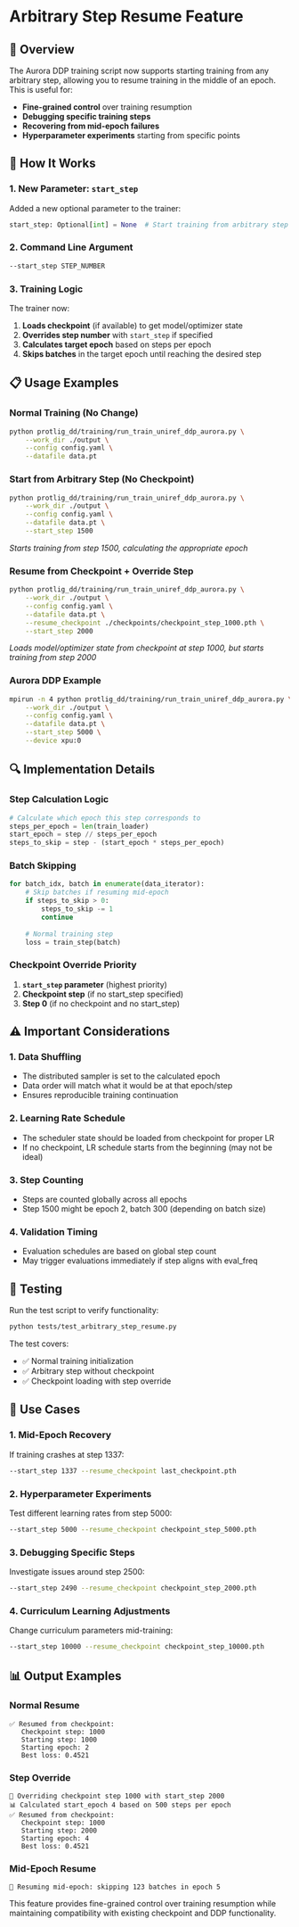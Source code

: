 # Arbitrary Step Resume Feature

## 🎯 **Overview**

The Aurora DDP training script now supports starting training from any arbitrary step, allowing you to resume training in the middle of an epoch. This is useful for:

- **Fine-grained control** over training resumption
- **Debugging specific training steps** 
- **Recovering from mid-epoch failures**
- **Hyperparameter experiments** starting from specific points

## 🔧 **How It Works**

### **1. New Parameter: `start_step`**

Added a new optional parameter to the trainer:
```python
start_step: Optional[int] = None  # Start training from arbitrary step
```

### **2. Command Line Argument**

```bash
--start_step STEP_NUMBER
```

### **3. Training Logic**

The trainer now:
1. **Loads checkpoint** (if available) to get model/optimizer state
2. **Overrides step number** with `start_step` if specified
3. **Calculates target epoch** based on steps per epoch
4. **Skips batches** in the target epoch until reaching the desired step

## 📋 **Usage Examples**

### **Normal Training (No Change)**
```bash
python protlig_dd/training/run_train_uniref_ddp_aurora.py \
    --work_dir ./output \
    --config config.yaml \
    --datafile data.pt
```

### **Start from Arbitrary Step (No Checkpoint)**
```bash
python protlig_dd/training/run_train_uniref_ddp_aurora.py \
    --work_dir ./output \
    --config config.yaml \
    --datafile data.pt \
    --start_step 1500
```
*Starts training from step 1500, calculating the appropriate epoch*

### **Resume from Checkpoint + Override Step**
```bash
python protlig_dd/training/run_train_uniref_ddp_aurora.py \
    --work_dir ./output \
    --config config.yaml \
    --datafile data.pt \
    --resume_checkpoint ./checkpoints/checkpoint_step_1000.pth \
    --start_step 2000
```
*Loads model/optimizer state from checkpoint at step 1000, but starts training from step 2000*

### **Aurora DDP Example**
```bash
mpirun -n 4 python protlig_dd/training/run_train_uniref_ddp_aurora.py \
    --work_dir ./output \
    --config config.yaml \
    --datafile data.pt \
    --start_step 5000 \
    --device xpu:0
```

## 🔍 **Implementation Details**

### **Step Calculation Logic**
```python
# Calculate which epoch this step corresponds to
steps_per_epoch = len(train_loader)
start_epoch = step // steps_per_epoch
steps_to_skip = step - (start_epoch * steps_per_epoch)
```

### **Batch Skipping**
```python
for batch_idx, batch in enumerate(data_iterator):
    # Skip batches if resuming mid-epoch
    if steps_to_skip > 0:
        steps_to_skip -= 1
        continue
    
    # Normal training step
    loss = train_step(batch)
```

### **Checkpoint Override Priority**
1. **`start_step` parameter** (highest priority)
2. **Checkpoint step** (if no start_step specified)
3. **Step 0** (if no checkpoint and no start_step)

## ⚠️ **Important Considerations**

### **1. Data Shuffling**
- The distributed sampler is set to the calculated epoch
- Data order will match what it would be at that epoch/step
- Ensures reproducible training continuation

### **2. Learning Rate Schedule**
- The scheduler state should be loaded from checkpoint for proper LR
- If no checkpoint, LR schedule starts from the beginning (may not be ideal)

### **3. Step Counting**
- Steps are counted globally across all epochs
- Step 1500 might be epoch 2, batch 300 (depending on batch size)

### **4. Validation Timing**
- Evaluation schedules are based on global step count
- May trigger evaluations immediately if step aligns with eval_freq

## 🧪 **Testing**

Run the test script to verify functionality:
```bash
python tests/test_arbitrary_step_resume.py
```

The test covers:
- ✅ Normal training initialization
- ✅ Arbitrary step without checkpoint
- ✅ Checkpoint loading with step override

## 🚀 **Use Cases**

### **1. Mid-Epoch Recovery**
If training crashes at step 1337:
```bash
--start_step 1337 --resume_checkpoint last_checkpoint.pth
```

### **2. Hyperparameter Experiments**
Test different learning rates from step 5000:
```bash
--start_step 5000 --resume_checkpoint checkpoint_step_5000.pth
```

### **3. Debugging Specific Steps**
Investigate issues around step 2500:
```bash
--start_step 2490 --resume_checkpoint checkpoint_step_2000.pth
```

### **4. Curriculum Learning Adjustments**
Change curriculum parameters mid-training:
```bash
--start_step 10000 --resume_checkpoint checkpoint_step_10000.pth
```

## 📊 **Output Examples**

### **Normal Resume**
```
✅ Resumed from checkpoint:
   Checkpoint step: 1000
   Starting step: 1000
   Starting epoch: 2
   Best loss: 0.4521
```

### **Step Override**
```
🔄 Overriding checkpoint step 1000 with start_step 2000
📊 Calculated start_epoch 4 based on 500 steps per epoch
✅ Resumed from checkpoint:
   Checkpoint step: 1000
   Starting step: 2000
   Starting epoch: 4
   Best loss: 0.4521
```

### **Mid-Epoch Resume**
```
🔄 Resuming mid-epoch: skipping 123 batches in epoch 5
```

This feature provides fine-grained control over training resumption while maintaining compatibility with existing checkpoint and DDP functionality.

